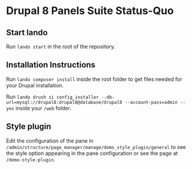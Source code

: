 # Drupal 8 Panels Suite Status-Quo

## Start lando

Run `lando start` in the root of the repository.

## Installation Instructions

Run `lando composer install` inside the root folder to get files needed for your Drupal installation.

Run `lando drush si config_installer --db-url=mysql://drupal8:drupal8@database/drupal8 --account-pass=admin --yes`
inside your `/web` folder.

## Style plugin

Edit the configuration of the pane in
`/admin/structure/page_manager/manage/demo_style_plugin/general` to see the style option appearing in the pane
configuration or see the page at `/demo-style-plugin`.
